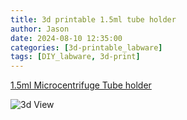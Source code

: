 ```yaml
---
title: 3d printable 1.5ml tube holder
author: Jason
date: 2024-08-10 12:35:00 
categories: [3d-printable_labware]
tags: [DIY_labware, 3d-print]
---
```

[1.5ml Microcentrifuge Tube holder](https://media.printables.com/media/prints/545234/images/4385018_90c334cf-a5f9-417e-8822-1770cc1882ef/thumbs/inside/1600x1200/png/large_display_body-v2_545234.webp)

![3d View]()
